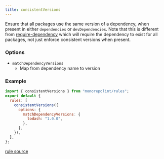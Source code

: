 ```yaml
---
title: consistentVersions
---
```


Ensure that all packages use the same version of a dependency, when present in either `dependencies` or `devDependencies`.
Note that this is different from [require-dependency](#require-dependency) which will require the dependency to exist
for all packages, not just enforce consistent versions when present.

### Options

- `matchDependencyVersions`
  - Map from dependency name to version

### Example

```javascript
import { consistentVersions } from "monorepolint/rules";
export default {
  rules: [
    consistentVersions({
      options: {
        matchDependencyVersions: {
          lodash: "1.0.0",
        },
      },
    }),
  ],
};
```

[rule source](https://github.com/monorepolint/monorepolint/blob/master/packages/rules/src/consistentVersions.ts)
